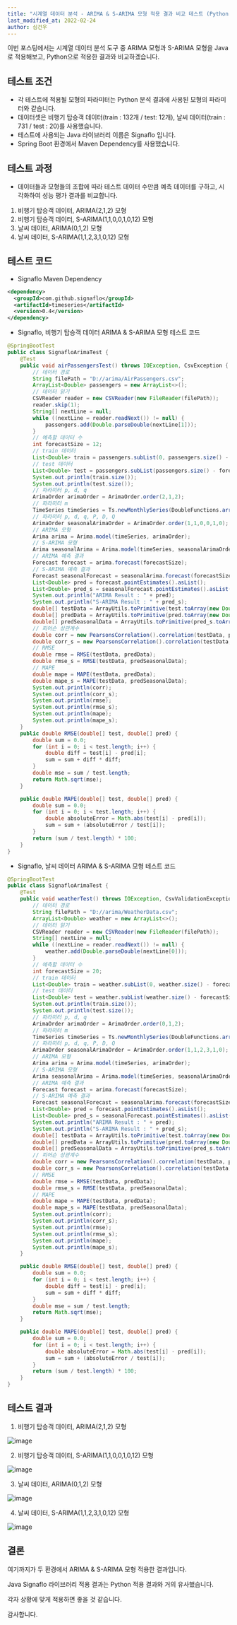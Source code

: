 ```yaml
---
title: "시계열 데이터 분석 - ARIMA & S-ARIMA 모형 적용 결과 비교 테스트 (Python vs Java)"
last_modified_at: 2022-02-24
author: 심건우
---
```


이번 포스팅에서는 시계열 데이터 분석 도구 중 ARIMA 모형과 S-ARIMA 모형을 Java로 적용해보고, Python으로 적용한 결과와 비교하겠습니다.

## 테스트 조건
  
  - 각 테스트에 적용될 모형의 파라미터는 Python 분석 결과에 사용된 모형의 파라미터와 같습니다.
  - 데이터셋은 비행기 탑승객 데이터(train : 132개 / test: 12개), 날씨 데이터(train : 731 / test : 20)를 사용했습니다.
  - 테스트에 사용되는 Java 라이브러리 이름은 Signaflo 입니다.
  - Spring Boot 환경에서 Maven Dependency를 사용했습니다.
  
## 테스트 과정

  - 데이터들과 모형들의 조합에 따라 테스트 데이터 수만큼 예측 데이터를 구하고, 시각화하여 성능 평가 결과를 비교합니다.
  
  1. 비행기 탑승객 데이터, ARIMA(2,1,2) 모형
  2. 비행기 탑승객 데이터, S-ARIMA(1,1,0,0,1,0,12) 모형
  3. 날씨 데이터, ARIMA(0,1,2) 모형
  4. 날씨 데이터, S-ARIMA(1,1,2,3,1,0,12) 모형
  
## 테스트 코드

  - Signaflo Maven Dependency
  
  ```xml
  <dependency>
    <groupId>com.github.signaflo</groupId>
    <artifactId>timeseries</artifactId>
    <version>0.4</version>
  </dependency>
  ```

  - Signaflo, 비행기 탑승객 데이터 ARIMA & S-ARIMA 모형 테스트 코드


```java
@SpringBootTest
public class SignafloArimaTest {
    @Test
    public void airPassengersTest() throws IOException, CsvException {
        // 데이터 경로
        String filePath = "D://arima/AirPassengers.csv";
        ArrayList<Double> passengers = new ArrayList<>();
        // 데이터 읽기
        CSVReader reader = new CSVReader(new FileReader(filePath));
        reader.skip(1);
        String[] nextLine = null;
        while ((nextLine = reader.readNext()) != null) {
            passengers.add(Double.parseDouble(nextLine[1]));
        }
        // 예측할 데이터 수
        int forecastSize = 12;
        // train 데이터
        List<Double> train = passengers.subList(0, passengers.size() - forecastSize);
        // test 데이터
        List<Double> test = passengers.subList(passengers.size() - forecastSize, passengers.size());
        System.out.println(train.size());
        System.out.println(test.size());
        // 파라미터 p, d, q
        ArimaOrder arimaOrder = ArimaOrder.order(2,1,2);
        // 파라미터 m
        TimeSeries timeSeries = Ts.newMonthlySeries(DoubleFunctions.arrayFrom(train));
        // 파라미터 p, d, q, P, D, Q
        ArimaOrder seasonalArimaOrder = ArimaOrder.order(1,1,0,0,1,0);
        // ARIMA 모형
        Arima arima = Arima.model(timeSeries, arimaOrder);
        // S-ARIMA 모형
        Arima seasonalArima = Arima.model(timeSeries, seasonalArimaOrder);
        // ARIMA 예측 결과
        Forecast forecast = arima.forecast(forecastSize);
        // S-ARIMA 예측 결과
        Forecast seasonalForecast = seasonalArima.forecast(forecastSize);
        List<Double> pred = forecast.pointEstimates().asList();
        List<Double> pred_s = seasonalForecast.pointEstimates().asList();
        System.out.println("ARIMA Result : " + pred);
        System.out.println("S-ARIMA Result : " + pred_s);
        double[] testData = ArrayUtils.toPrimitive(test.toArray(new Double[test.size()]));
        double[] predData = ArrayUtils.toPrimitive(pred.toArray(new Double[test.size()]));
        double[] predSeasonalData = ArrayUtils.toPrimitive(pred_s.toArray(new Double[test.size()]));
        // 피어슨 상관계수
        double corr = new PearsonsCorrelation().correlation(testData, predData);
        double corr_s = new PearsonsCorrelation().correlation(testData, predSeasonalData);
        // RMSE
        double rmse = RMSE(testData, predData);
        double rmse_s = RMSE(testData, predSeasonalData);
        // MAPE
        double mape = MAPE(testData, predData);
        double mape_s = MAPE(testData, predSeasonalData);
        System.out.println(corr);
        System.out.println(corr_s);
        System.out.println(rmse);
        System.out.println(rmse_s);
        System.out.println(mape);
        System.out.println(mape_s);
    }
    public double RMSE(double[] test, double[] pred) {
        double sum = 0.0;
        for (int i = 0; i < test.length; i++) {
            double diff = test[i] - pred[i];
            sum = sum + diff * diff;
        }
        double mse = sum / test.length;
        return Math.sqrt(mse);
    }

    public double MAPE(double[] test, double[] pred) {
        double sum = 0.0;
        for (int i = 0; i < test.length; i++) {
            double absoluteError = Math.abs(test[i] - pred[i]);
            sum = sum + (absoluteError / test[i]);
        }
        return (sum / test.length) * 100;
    }
}
```

  - Signaflo, 날씨 데이터 ARIMA & S-ARIMA 모형 테스트 코드


```java
@SpringBootTest
public class SignafloArimaTest {
    @Test
    public void weatherTest() throws IOException, CsvValidationException {
        // 데이터 경로
        String filePath = "D://arima/WeatherData.csv";
        ArrayList<Double> weather = new ArrayList<>();
        // 데이터 읽기
        CSVReader reader = new CSVReader(new FileReader(filePath));
        String[] nextLine = null;
        while ((nextLine = reader.readNext()) != null) {
            weather.add(Double.parseDouble(nextLine[0]));
        }
        // 예측할 데이터 수
        int forecastSize = 20;
        // train 데이터
        List<Double> train = weather.subList(0, weather.size() - forecastSize);
        // test 데이터
        List<Double> test = weather.subList(weather.size() - forecastSize, weather.size());
        System.out.println(train.size());
        System.out.println(test.size());
        // 파라미터 p, d, q
        ArimaOrder arimaOrder = ArimaOrder.order(0,1,2);
        // 파라미터 m
        TimeSeries timeSeries = Ts.newMonthlySeries(DoubleFunctions.arrayFrom(train));
        // 파라미터 p, d, q, P, D, Q
        ArimaOrder seasonalArimaOrder = ArimaOrder.order(1,1,2,3,1,0);
        // ARIMA 모형
        Arima arima = Arima.model(timeSeries, arimaOrder);
        // S-ARIMA 모형
        Arima seasonalArima = Arima.model(timeSeries, seasonalArimaOrder);
        // ARIMA 예측 결과
        Forecast forecast = arima.forecast(forecastSize);
        // S-ARIMA 예측 결과
        Forecast seasonalForecast = seasonalArima.forecast(forecastSize);
        List<Double> pred = forecast.pointEstimates().asList();
        List<Double> pred_s = seasonalForecast.pointEstimates().asList();
        System.out.println("ARIMA Result : " + pred);
        System.out.println("S-ARIMA Result : " + pred_s);
        double[] testData = ArrayUtils.toPrimitive(test.toArray(new Double[test.size()]));
        double[] predData = ArrayUtils.toPrimitive(pred.toArray(new Double[test.size()]));
        double[] predSeasonalData = ArrayUtils.toPrimitive(pred_s.toArray(new Double[test.size()]));
        // 피어슨 상관계수
        double corr = new PearsonsCorrelation().correlation(testData, predData);
        double corr_s = new PearsonsCorrelation().correlation(testData, predSeasonalData);
        // RMSE
        double rmse = RMSE(testData, predData);
        double rmse_s = RMSE(testData, predSeasonalData);
        // MAPE
        double mape = MAPE(testData, predData);
        double mape_s = MAPE(testData, predSeasonalData);
        System.out.println(corr);
        System.out.println(corr_s);
        System.out.println(rmse);
        System.out.println(rmse_s);
        System.out.println(mape);
        System.out.println(mape_s);
    }

    public double RMSE(double[] test, double[] pred) {
        double sum = 0.0;
        for (int i = 0; i < test.length; i++) {
            double diff = test[i] - pred[i];
            sum = sum + diff * diff;
        }
        double mse = sum / test.length;
        return Math.sqrt(mse);
    }

    public double MAPE(double[] test, double[] pred) {
        double sum = 0.0;
        for (int i = 0; i < test.length; i++) {
            double absoluteError = Math.abs(test[i] - pred[i]);
            sum = sum + (absoluteError / test[i]);
        }
        return (sum / test.length) * 100;
    }
}
```


## 테스트 결과
  1. 비행기 탑승객 데이터, ARIMA(2,1,2) 모형

![image](https://user-images.githubusercontent.com/87160438/154433091-65aba3ed-b7ee-4664-a907-1fa293818757.png)


  2. 비행기 탑승객 데이터, S-ARIMA(1,1,0,0,1,0,12) 모형

![image](https://user-images.githubusercontent.com/87160438/154433264-9cf03ac6-56c4-41bc-9834-cb6bd1ac4eb1.png)


  3. 날씨 데이터, ARIMA(0,1,2) 모형

![image](https://user-images.githubusercontent.com/87160438/154433402-05935097-4b38-4027-a2aa-204912ce94af.png)


  4. 날씨 데이터, S-ARIMA(1,1,2,3,1,0,12) 모형

![image](https://user-images.githubusercontent.com/87160438/154433541-c0c93b05-74fb-43c5-92cd-e3620be074c8.png)


## 결론

여기까지가 두 환경에서 ARIMA & S-ARIMA 모형 적용한 결과입니다.

Java Signaflo 라이브러리 적용 결과는 Python 적용 결과와 거의 유사했습니다.

각자 상황에 맞게 적용하면 좋을 것 같습니다.

감사합니다.
